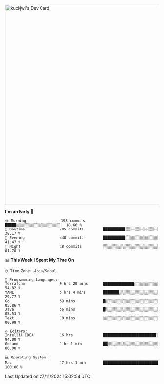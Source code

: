 <a href="https://app.daily.dev/kuckhwancho"><img src="https://api.daily.dev/devcards/v2/efef39c8028947428b3c0b486b9cd9b6.png?r=iz2&type=wide" width="652" alt="kuckjwi's Dev Card"/></a>

<!--START_SECTION:waka-->
**I'm an Early 🐤** 

```text
🌞 Morning                198 commits         █████░░░░░░░░░░░░░░░░░░░░   18.66 % 
🌆 Daytime                405 commits         ██████████░░░░░░░░░░░░░░░   38.17 % 
🌃 Evening                440 commits         ██████████░░░░░░░░░░░░░░░   41.47 % 
🌙 Night                  18 commits          ░░░░░░░░░░░░░░░░░░░░░░░░░   01.70 % 
```


📊 **This Week I Spent My Time On** 

```text
🕑︎ Time Zone: Asia/Seoul

💬 Programming Languages: 
Terraform                9 hrs 20 mins       ██████████████░░░░░░░░░░░   54.82 % 
YAML                     5 hrs 4 mins        ███████░░░░░░░░░░░░░░░░░░   29.77 % 
Go                       59 mins             █░░░░░░░░░░░░░░░░░░░░░░░░   05.86 % 
Java                     56 mins             █░░░░░░░░░░░░░░░░░░░░░░░░   05.53 % 
Text                     10 mins             ░░░░░░░░░░░░░░░░░░░░░░░░░   00.99 % 

🔥 Editors: 
IntelliJ IDEA            16 hrs              ████████████████████████░   94.00 % 
GoLand                   1 hr 1 min          ██░░░░░░░░░░░░░░░░░░░░░░░   06.00 % 

💻 Operating System: 
Mac                      17 hrs 1 min        █████████████████████████   100.00 % 
```


 Last Updated on 27/11/2024 15:02:54 UTC
<!--END_SECTION:waka-->
